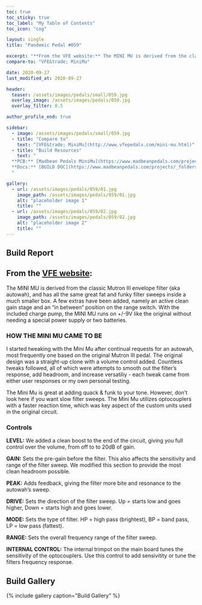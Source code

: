 ```yaml
---
toc: true
toc_sticky: true
toc_label: "My Table of Contents"
toc_icon: "cog"

layout: single
title: "Pandemic Pedal #059"

excerpt: "**From the VFE website:** The MINI MU is derived from the classic Mutron III envelope filter (aka autowah), and has all the same great fat and funky filter sweeps inside a much smaller box."
compare-to: "VFE&trade; MiniMu"

date: 2020-09-27
last_modified_at: 2020-09-27

header:
  teaser: /assets/images/pedals/small/059.jpg
  overlay_image: /assets/images/pedals/059.jpg
  overlay_filter: 0.5

author_profile_end: true

sidebar:
  - image: /assets/images/pedals/small/059.jpg
  - title: "Compare to"
    text: "[VFE&trade; MiniMu](http://www.vfepedals.com/mini-mu.html)"
  - title: "Build Resources"
    text: "
  **PCB:** [Madbean Pedals MiniMu](https://www.madbeanpedals.com/projects/index.html)<br>
  **Docs:** [BUILD DOC](https://www.madbeanpedals.com/projects/_folders/VFE/docs/VFE_MiniMu.zip)
  "

gallery:
  - url: /assets/images/pedals/059/01.jpg
    image_path: /assets/images/pedals/059/01.jpg
    alt: "placeholder image 1"
    title: ""
  - url: /assets/images/pedals/059/02.jpg
    image_path: /assets/images/pedals/059/02.jpg
    alt: "placeholder image 2"
    title: ""
---
```


## Build Report ##

## From the [VFE website](http://vfepedals.com/mini-mu.html):

The MINI MU is derived from the classic Mutron III envelope filter (aka autowah), and has all the same great fat and funky filter sweeps inside a much smaller box. A few extras have been added, namely an active clean gain stage and an “in between” position on the range switch. With the included charge pump, the MINI MU runs on +/-9V like the original without needing a special power supply or two batteries.

### HOW THE MINI MU CAME TO BE

I started tweaking with the Mini Mu after continual requests for an autowah, most frequently one based on the original Mutron III pedal. The original design was a straight-up clone with a volume control added. Countless tweaks followed, all of which were attempts to smooth out the filter’s response, add headroom, and increase versatiliy - each tweak came from either user responses or my own personal testing.

The Mini Mu is great at adding quack & funk to your tone. However, don’t look here if you want slow filter sweeps. The Mini Mu utilizes optocouplers with a faster reaction time, which was key aspect of the custom units used in the original circuit.

### Controls

**LEVEL:** We added a clean boost to the end of the circuit, giving you full control over the volume, from off to to 20dB of gain.

**GAIN:** Sets the pre-gain before the filter. This also affects the sensitivity and range of the filter sweep. We modified this section to provide the most clean headroom possible.

**PEAK:** Adds feedback, giving the filter more bite and resonance to the autowah’s sweep.

**DRIVE:** Sets the direction of the filter sweep. Up = starts low and goes higher, Down = starts high and goes lower.

**MODE:** Sets the type of filter. HP = high pass (brightest), BP = band pass, LP = low pass (fattest).

**RANGE:** Sets the overall frequency range of the filter sweep.

**INTERNAL CONTROL:** The internal trimpot on the main board tunes the sensitivity of the optocouplers. Use this control to add sensivitity or tune the filters frequency response.

## Build Gallery ##

{% include gallery caption="Build Gallery" %}
